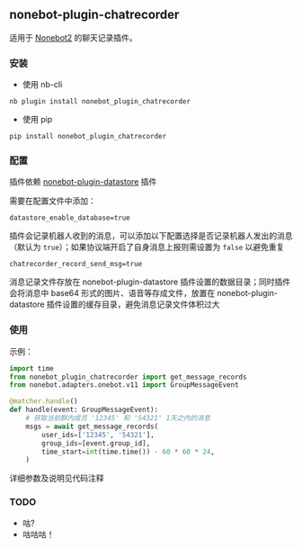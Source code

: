 ## nonebot-plugin-chatrecorder

适用于 [Nonebot2](https://github.com/nonebot/nonebot2) 的聊天记录插件。


### 安装

- 使用 nb-cli

```
nb plugin install nonebot_plugin_chatrecorder
```

- 使用 pip

```
pip install nonebot_plugin_chatrecorder
```


### 配置

插件依赖 [nonebot-plugin-datastore](https://github.com/he0119/nonebot-plugin-datastore) 插件

需要在配置文件中添加：

```
datastore_enable_database=true
```

插件会记录机器人收到的消息，可以添加以下配置选择是否记录机器人发出的消息（默认为 `true`）；如果协议端开启了自身消息上报则需设置为 `false` 以避免重复

```
chatrecorder_record_send_msg=true
```

消息记录文件存放在 nonebot-plugin-datastore 插件设置的数据目录；同时插件会将消息中 base64 形式的图片、语音等存成文件，放置在 nonebot-plugin-datastore 插件设置的缓存目录，避免消息记录文件体积过大


### 使用

示例：

```python
import time
from nonebot_plugin_chatrecorder import get_message_records
from nonebot.adapters.onebot.v11 import GroupMessageEvent

@matcher.handle()
def handle(event: GroupMessageEvent):
    # 获取当前群内成员 '12345' 和 '54321' 1天之内的消息
    msgs = await get_message_records(
        user_ids=['12345', '54321'],
        group_ids=[event.group_id],
        time_start=int(time.time()) - 60 * 60 * 24,
    )
```

详细参数及说明见代码注释


### TODO

 - 咕?
 - 咕咕咕！
